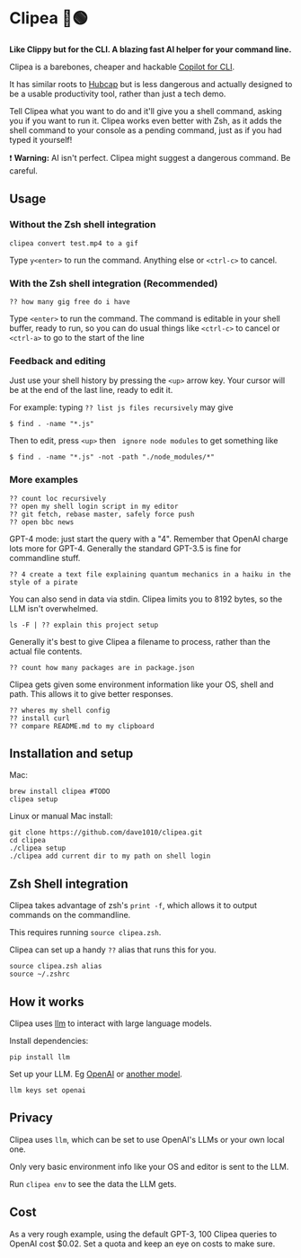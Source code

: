 # Clipea 📎🟢

**Like Clippy but for the CLI. A blazing fast AI helper for your command line.**

Clipea is a barebones, cheaper and hackable [Copilot for CLI](https://githubnext.com/projects/copilot-cli).

It has similar roots to [Hubcap](https://github.com/dave1010/hubcap) but is less dangerous and actually designed to be a usable productivity tool, rather than just a tech demo.

Tell Clipea what you want to do and it'll give you a shell command, asking you if you want to run it. Clipea works even better with Zsh, as it adds the shell command to your console as a pending command, just as if you had typed it yourself!

❗ **Warning:** AI isn't perfect. Clipea might suggest a dangerous command. Be careful.

## Usage

### Without the Zsh shell integration

    clipea convert test.mp4 to a gif

Type `y<enter>` to run the command. Anything else or `<ctrl-c>` to cancel.

### With the Zsh shell integration (Recommended)

    ?? how many gig free do i have

Type `<enter>` to run the command. The command is editable in your shell buffer, ready to run, so you can do
usual things like `<ctrl-c>` to cancel or `<ctrl-a>` to go to the start of the line

### Feedback and editing

Just use your shell history by pressing the `<up>` arrow key. Your cursor will be at the end of
the last line, ready to edit it.

For example: typing `?? list js files recursively` may give
    
    $ find . -name "*.js"

Then to edit, press `<up>` then ` ignore node modules` to get something like

    $ find . -name "*.js" -not -path "./node_modules/*"

### More examples

    ?? count loc recursively
    ?? open my shell login script in my editor
    ?? git fetch, rebase master, safely force push
    ?? open bbc news

GPT-4 mode: just start the query with a "4". Remember that OpenAI charge lots more for GPT-4.
Generally the standard GPT-3.5 is fine for commandline stuff.

    ?? 4 create a text file explaining quantum mechanics in a haiku in the style of a pirate

You can also send in data via stdin. Clipea limits you to 8192 bytes, so the LLM isn't overwhelmed.

    ls -F | ?? explain this project setup

Generally it's best to give Clipea a filename to process, rather than the actual file contents.

    ?? count how many packages are in package.json

Clipea gets given some environment information like your OS, shell and path.
This allows it to give better responses.

    ?? wheres my shell config
    ?? install curl
    ?? compare README.md to my clipboard

## Installation and setup

Mac:

    brew install clipea #TODO
    clipea setup

Linux or manual Mac install:

    git clone https://github.com/dave1010/clipea.git
    cd clipea
    ./clipea setup
    ./clipea add current dir to my path on shell login



## Zsh Shell integration

Clipea takes advantage of zsh's `print -f`, which allows it to output commands on the commandline.

This requires running `source clipea.zsh`.

Clipea can set up a handy `??` alias that runs this for you.

    source clipea.zsh alias
    source ~/.zshrc

## How it works

Clipea uses [llm](https://github.com/simonw/llm) to interact with large language models.

Install dependencies:

    pip install llm

Set up your LLM. Eg [OpenAI](https://platform.openai.com/account/api-keys) or [another model](https://llm.datasette.io/en/stable/other-models.html).

    llm keys set openai

## Privacy

Clipea uses `llm`, which can be set to use OpenAI's LLMs or your own local one.

Only very basic environment info like your OS and editor is sent to the LLM.

Run `clipea env` to see the data the LLM gets.

## Cost

As a very rough example, using the default GPT-3, 100 Clipea queries to OpenAI cost $0.02.
Set a quota and keep an eye on costs to make sure.
